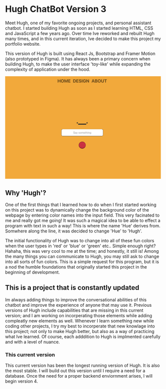 # Hugh ChatBot Version 3

Meet Hugh, one of my favorite ongoing projects, and personal assistant chatbot. I started building Hugh as soon as I started learning HTML, CSS and JavaScript a few years ago. Over time Ive reworked and rebuilt Hugh many times, and in this current iteration, Ive decided to make this project my portfolio website.

This version of Hugh is built using React Js, Bootstrap and Framer Motion (also prototyped in Figma). It has always been a primary concern when building Hugh, to make the user interface 'toy-like' while expanding the complexity of application under the hood.

![Hugh project](/public/images/hugh.jpg)

## Why 'Hugh'?

One of the first things that I learned how to do when I first started working on this project was to dynamically change the background color of the webpage by entering color names into the input field. This very facinated to me and really got me going! It was such a magical idea to be able to effect a program with text in such a way! This is where the name 'Hue' derives from. Somwhere along the line, it was decided to change 'Hue' to 'Hugh'.

The initial functionality of Hugh was to change into all of these fun colors when the user types in 'red' or 'blue' or 'green' etc.. Simple enough right? Hahaha, this was very cool to me at the time; and honestly, it still is! Among the many things you can communicate to Hugh, you may still ask to change into all sorts of fun colors. This is a simple request for this program, but it is a nod the humble foundations that originally started this project in the beginning of development.

## This is a project that is constantly updated

Im always adding things to improve the conversational abilities of this chatbot and improve the experience of anyone that may use it. Previous versions of Hugh include capabilities that are missing in this current version; and I am working on incorperating those elements while adding compleatly new elements as well. Whenever I learn something new while coding other projects, I try my best to incorperate that new knowlage into this project; not only to make Hugh better, but also as a way of practicing what Ive learned. Of course, each adddition to Hugh is implmented carefully and with a level of nuance.

### This current version

This current version has been the longest running version of Hugh. It is also the most stable. I will build out this version until I require a need for a database. Once the need for a proper backend enviornment arises, I will begin version 4.
